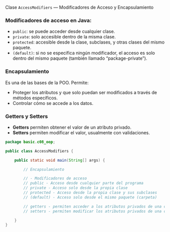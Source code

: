 Clase `AccessModifiers` — Modificadores de Acceso y Encapsulamiento

### Modificadores de acceso en Java:

- `public`: se puede acceder desde cualquier clase.
- `private`: solo accesible dentro de la misma clase.
- `protected`: accesible desde la clase, subclases, y otras clases del mismo paquete.
- `(default)`: si no se especifica ningún modificador, el acceso es solo dentro del mismo paquete (también llamado “package-private”).

### Encapsulamiento

Es una de las bases de la POO. Permite:

- Proteger los atributos y que solo puedan ser modificados a través de métodos específicos.
- Controlar cómo se accede a los datos.

### Getters y Setters

- **Getters** permiten obtener el valor de un atributo privado.
- **Setters** permiten modificar el valor, usualmente con validaciones.

```Java
package basic.c08_oop;

public class AccessModifiers {

    public static void main(String[] args) {

        // Encapsulamiento

        // - Modificadores de acceso
        // public - Acceso desde cualquier parte del programa
        // private - Acceso solo desde la propia clase
        // protected - Acceso desde la propia clase y sus subclases
        // (default) - Acceso solo desde el mismo paquete (carpeta)

        // getters - permiten acceder a los atributos privados de una clase
        // setters - permiten modificar los atributos privados de una clase

    }
}
```
